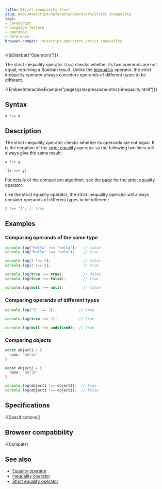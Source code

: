 ```yaml
---
title: Strict inequality (!==)
slug: Web/JavaScript/Reference/Operators/Strict_inequality
tags:
- JavaScript
- Language feature
- Operator
- Reference
browser-compat: javascript.operators.strict_inequality
---
```

{{jsSidebar("Operators")}}

The strict inequality operator (`!==`) checks whether its two operands are not
equal, returning a Boolean result. Unlike the
[inequality](/en-US/docs/Web/JavaScript/Reference/Operators/Inequality)
operator, the strict inequality operator always considers operands of different
types to be different.

{{EmbedInteractiveExample("pages/js/expressions-strict-inequality.html")}}

## Syntax

```js
x !== y
```

## Description

The strict inequality operator checks whether its operands are not equal. It is
the negation of the
[strict equality](/en-US/docs/Web/JavaScript/Reference/Operators/Strict_equality)
operator so the following two lines will always give the same result:

```js
x !== y

!(x === y)
```

For details of the comparison algorithm, see the page for the
[strict equality](/en-US/docs/Web/JavaScript/Reference/Operators/Strict_equality)
operator.

Like the strict equality operator, the strict inequality operator will always
consider operands of different types to be different:

```js
3 !== "3"; // true
```

## Examples

### Comparing operands of the same type

```js
console.log("hello" !== "hello");   // false
console.log("hello" !== "hola");    // true

console.log(3 !== 3);               // false
console.log(3 !== 4);               // true

console.log(true !== true);         // false
console.log(true !== false);        // true

console.log(null !== null);         // false
```

### Comparing operands of different types

```js
console.log("3" !== 3);           // true

console.log(true !== 1);          // true

console.log(null !== undefined);  // true
```

### Comparing objects

```js
const object1 = {
  name: "hello"
}

const object2 = {
  name: "hello"
}

console.log(object1 !== object2);  // true
console.log(object1 !== object1);  // false
```

## Specifications

{{Specifications}}

## Browser compatibility

{{Compat}}

## See also

- [Equality operator](/en-US/docs/Web/JavaScript/Reference/Operators/Equality)
- [Inequality operator](/en-US/docs/Web/JavaScript/Reference/Operators/Inequality)
- [Strict equality operator](/en-US/docs/Web/JavaScript/Reference/Operators/Strict_equality)
